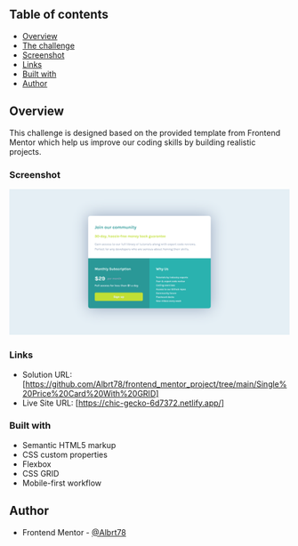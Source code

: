 ## Table of contents

-   [Overview](#overview)
-   [The challenge](#the-challenge)
-   [Screenshot](#screenshot)
-   [Links](#links)
-   [Built with](#built-with)
-   [Author](#author)

## Overview

This challenge is designed based on the provided template from Frontend Mentor which help us improve our coding skills by building realistic projects.

### Screenshot

![Price Card using GRID](./Screenshot_Price_Card.png)

### Links

-   Solution URL: [https://github.com/Albrt78/frontend_mentor_project/tree/main/Single%20Price%20Card%20With%20GRID]
-   Live Site URL: [https://chic-gecko-6d7372.netlify.app/]

### Built with

-   Semantic HTML5 markup
-   CSS custom properties
-   Flexbox
-   CSS GRID
-   Mobile-first workflow

## Author

-   Frontend Mentor - [@Albrt78](https://www.frontendmentor.io/profile/Albrt78)
